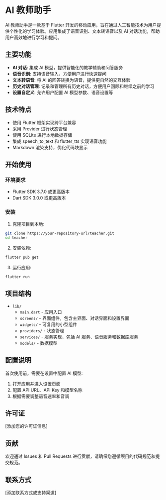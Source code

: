 # AI 教师助手

AI 教师助手是一款基于 Flutter 开发的移动应用，旨在通过人工智能技术为用户提供个性化的学习体验。应用集成了语音识别、文本转语音以及 AI 对话功能，帮助用户高效地进行学习和提问。

## 主要功能

- **AI 对话**: 集成 AI 模型，提供智能化的教学辅助和问答服务
- **语音识别**: 支持语音输入，方便用户进行快速提问
- **文本转语音**: 将 AI 的回答转换为语音，提供更自然的交互体验
- **历史对话管理**: 记录和管理所有历史对话，方便用户回顾和继续之前的学习
- **设置自定义**: 允许用户配置 AI 模型参数、语音设置等

## 技术特点

- 使用 Flutter 框架实现跨平台兼容
- 采用 Provider 进行状态管理
- 使用 SQLite 进行本地数据存储
- 集成 speech_to_text 和 flutter_tts 实现语音功能
- Markdown 渲染支持，优化代码块显示

## 开始使用

### 环境要求

- Flutter SDK 3.7.0 或更高版本
- Dart SDK 3.0.0 或更高版本

### 安装

1. 克隆项目到本地:
```bash
git clone https://your-repository-url/teacher.git
cd teacher
```

2. 安装依赖:
```bash
flutter pub get
```

3. 运行应用:
```bash
flutter run
```

## 项目结构

- `lib/`
  - `main.dart` - 应用入口
  - `screens/` - 界面组件，包含主界面、对话界面和设置界面
  - `widgets/` - 可复用的小型组件
  - `providers/` - 状态管理
  - `services/` - 服务实现，包括 AI 服务、语音服务和数据库服务
  - `models/` - 数据模型

## 配置说明

首次使用前，需要在设置中配置 AI 模型:
1. 打开应用并进入设置页面
2. 配置 API URL、API Key 和模型名称
3. 根据需要调整语音速率和音调

## 许可证

[添加您的许可证信息]

## 贡献

欢迎通过 Issues 和 Pull Requests 进行贡献，请确保您遵循项目的代码规范和提交规范。

## 联系方式

[添加联系方式或支持渠道]